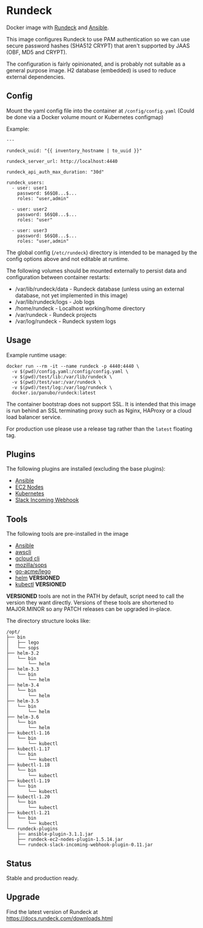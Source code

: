 # Rundeck

Docker image with [Rundeck](http://rundeck.org/) and [Ansible](https://www.ansible.com/).

This image configures Rundeck to use PAM authentication so we can use secure password hashes (SHA512 CRYPT) that aren't supported by JAAS (OBF, MD5 and CRYPT).

The configuration is fairly opinionated, and is probably not suitable as a general purpose image. H2 database (embedded) is used to reduce external dependencies.

## Config

Mount the yaml config file into the container at `/config/config.yaml` (Could be done via a Docker volume mount or Kubernetes configmap)

Example:

```
---

rundeck_uuid: "{{ inventory_hostname | to_uuid }}"

rundeck_server_url: http://localhost:4440

rundeck_api_auth_max_duration: "30d"

rundeck_users:
  - user: user1
    password: $6$Q8...$...
    roles: "user,admin"

  - user: user2
    password: $6$Q8...$...
    roles: "user"

  - user: user3
    password: $6$Q8...$...
    roles: "user,admin"
```

The global config (`/etc/rundeck`) directory is intended to be managed by the config options above and not editable at runtime.

The following volumes should be mounted externally to persist data and configuration between container restarts:

* /var/lib/rundeck/data - Rundeck database (unless using an external database, not yet implemented in this image)
* /var/lib/rundeck/logs - Job logs
* /home/rundeck - Localhost working/home directory
* /var/rundeck - Rundeck projects
* /var/log/rundeck - Rundeck system logs

## Usage

Example runtime usage:

```
docker run --rm -it --name rundeck -p 4440:4440 \
  -v $(pwd)/config.yaml:/config/config.yaml \
  -v $(pwd)/test/lib:/var/lib/rundeck \
  -v $(pwd)/test/var:/var/rundeck \
  -v $(pwd)/test/log:/var/log/rundeck \
  docker.io/panubo/rundeck:latest
```

The container bootstrap does not support SSL. It is intended that this image is run behind an SSL terminating proxy such as Nginx, HAProxy or a cloud load balancer service.

For production use please use a release tag rather than the `latest` floating tag.

## Plugins

The following plugins are installed (excluding the base plugins):

* [Ansible](https://github.com/Batix/rundeck-ansible-plugin/)
* [EC2 Nodes](https://github.com/rundeck-plugins/rundeck-ec2-nodes-plugin/)
* [Kubernetes](https://github.com/rundeck-plugins/kubernetes/)
* [Slack Incoming Webhook](https://github.com/higanworks/rundeck-slack-incoming-webhook-plugin/)

## Tools

The following tools are pre-installed in the image

* [Ansible](https://www.ansible.com/)
* [awscli](https://aws.amazon.com/cli/)
* [gcloud cli](https://cloud.google.com/sdk/)
* [mozilla/sops](https://github.com/mozilla/sops)
* [go-acme/lego](https://github.com/go-acme/lego)
* [helm](https://helm.sh/) **VERSIONED**
* [kubectl](https://kubernetes.io/docs/tasks/tools/install-kubectl/) **VERSIONED**

**VERSIONED** tools are not in the PATH by default, script need to call the version they want directly. Versions of these tools are shortened to MAJOR.MINOR so any PATCH releases can be upgraded in-place.

The directory structure looks like:

```
/opt/
├── bin
│   ├── lego
│   └── sops
├── helm-3.2
│   └── bin
│       └── helm
├── helm-3.3
│   └── bin
│       └── helm
├── helm-3.4
│   └── bin
│       └── helm
├── helm-3.5
│   └── bin
│       └── helm
├── helm-3.6
│   └── bin
│       └── helm
├── kubectl-1.16
│   └── bin
│       └── kubectl
├── kubectl-1.17
│   └── bin
│       └── kubectl
├── kubectl-1.18
│   └── bin
│       └── kubectl
├── kubectl-1.19
│   └── bin
│       └── kubectl
├── kubectl-1.20
│   └── bin
│       └── kubectl
├── kubectl-1.21
│   └── bin
│       └── kubectl
└── rundeck-plugins
    ├── ansible-plugin-3.1.1.jar
    ├── rundeck-ec2-nodes-plugin-1.5.14.jar
    └── rundeck-slack-incoming-webhook-plugin-0.11.jar
```

## Status

Stable and production ready.

## Upgrade

Find the latest version of Rundeck at https://docs.rundeck.com/downloads.html
